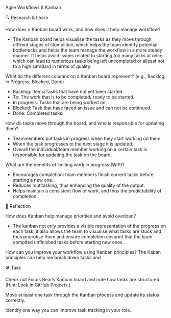 Agile Workflows & Kanban

🔍 Research & Learn

How does a Kanban board work, and how does it help manage workflow?
- The Kanban board helps visualise the tasks as they move through diffrent stages of clomplition, which helps the team identify potential bottlenecks and helps the team manage the workflow in a more steady manner. It helps avoid issues related to starting too many tasks at once which can lead to numerious tasks being left uncompleted or alleast not to a high satndard in terms of quality. 

What do the different columns on a Kanban board represent? (e.g., Backlog, In Progress, Blocked, Done)
- Backlog: Items/Tasks that have not yet been started. 
- To: The work that is to be completed/ ready to be started.
- In progress: Tasks that are being worked on. 
- Blocked: Task that have faced an issue and can not be continued. 
- Done: Completed tasks. 

How do tasks move through the board, and who is responsible for updating them?
- Teammembers put tasks in progress when they start working on them. 
- When the task progresses to the next stage it is updated.
- Overall the individual/team member working on a certain task is responsible for updating the task on the board. 

What are the benefits of limiting work in progress (WIP)?
- Encourages completion: team members finish current tasks before starting a new one. 
- Reduces mutitasking, thus enhancing the quality of the output.
- Helps maintain a consistent flow of work, and thus the predictability of completion. 


📝 Reflection

How does Kanban help manage priorities and avoid overload?
- The kanban not only provides a visible representation of the progress on each task, it also allows the team to visualise what tasks are stuck and thus priorotise them and ensure completion ensurinf that the team complted unfinished tasks before starting new ones. 

How can you improve your workflow using Kanban principles?
The Kaban principles can help me break down tasks and 



🛠️ Task

Check out Focus Bear’s Kanban board and note how tasks are structured. (Hint: Look in GitHub Projects.)

Move at least one task through the Kanban process and update its status correctly.

Identify one way you can improve task tracking in your role.